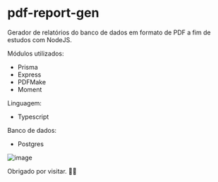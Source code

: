 # pdf-report-gen

Gerador de relatórios do banco de dados em formato de PDF a fim de estudos com NodeJS.

Módulos utilizados:
- Prisma
- Express
- PDFMake
- Moment

Linguagem:
- Typescript

Banco de dados:
- Postgres

![image](https://user-images.githubusercontent.com/43563007/152692225-bba9683b-f7b1-4b78-a4bb-45688ae2a553.png)

Obrigado por visitar. 👋🏼
